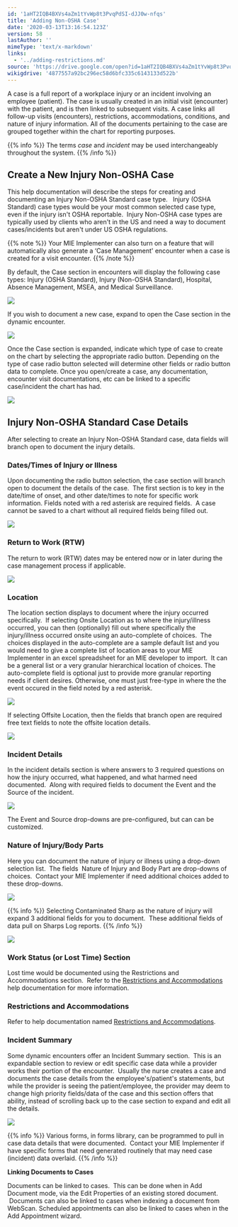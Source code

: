 ```yaml
---
id: '1aHT2IQB4BXVs4aZm1tYvWp8t3PvqPdSI-dJJ0w-nfqs'
title: 'Adding Non-OSHA Case'
date: '2020-03-13T13:16:54.123Z'
version: 58
lastAuthor: ''
mimeType: 'text/x-markdown'
links:
  - '../adding-restrictions.md'
source: 'https://drive.google.com/open?id=1aHT2IQB4BXVs4aZm1tYvWp8t3PvqPdSI-dJJ0w-nfqs'
wikigdrive: '4877557a92bc296ec58d6bfc335c6143133d522b'
---
```

A case is a full report of a workplace injury or an incident involving an employee (patient). The case is usually created in an initial visit (encounter) with the patient, and is then linked to subsequent visits. A case links all follow-up visits (encounters), restrictions, accommodations, conditions, and nature of injury information. All of the documents pertaining to the case are grouped together within the chart for reporting purposes.

{{% info %}}
The terms *case* and *incident* may be used interchangeably throughout the system.
{{% /info %}}

## Create a New Injury Non-OSHA Case

This help documentation will describe the steps for creating and documenting an Injury Non-OSHA Standard case type.   Injury (OSHA Standard) case types would be your most common selected case type, even if the injury isn't OSHA reportable.  Injury Non-OSHA case types are typically used by clients who aren't in the US and need a way to document cases/incidents but aren't under US OSHA regulations.

{{% note %}}
Your MIE Implementer can also turn on a feature that will automatically also generate a ‘Case Management' encounter when a case is created for a visit encounter.
{{% /note %}}

By default, the Case section in encounters will display the following case types: Injury (OSHA Standard), Injury (Non-OSHA Standard), Hospital, Absence Management, MSEA, and Medical Surveillance.

![](../adding-non-osha-case.assets/cbf57c3f56f64c94b940883df89c726d.png)

If you wish to document a new case, expand to open the Case section in the dynamic encounter.

![](../adding-non-osha-case.assets/b634f8f1f09f299c7719210dd5a6b587.png)

Once the Case section is expanded, indicate which type of case to create on the chart by selecting the appropriate radio button. Depending on the type of case radio button selected will determine other fields or radio button data to complete. Once you open/create a case, any documentation, encounter visit documentations, etc can be linked to a specific case/incident the chart has had.

![](../adding-non-osha-case.assets/5567dbc1b67b5a0424ca4182b15ca661.png)

## Injury Non-OSHA Standard Case Details

After selecting to create an Injury Non-OSHA Standard case, data fields will branch open to document the injury details.

### Dates/Times of Injury or Illness

Upon documenting the radio button selection, the case section will branch open to document the details of the case.  The first section is to key in the date/time of onset, and other date/times to note for specific work information. Fields noted with a red asterisk are required fields.  A case cannot be saved to a chart without all required fields being filled out.

![](../adding-non-osha-case.assets/fe5a6fd5ec9dd785cdcb94e9c50610bd.png)

### Return to Work (RTW)

The return to work (RTW) dates may be entered now or in later during the case management process if applicable.

![](../adding-non-osha-case.assets/421c98243091d835513abf008900ed64.png)

### Location

The location section displays to document where the injury occurred specifically.  If selecting Onsite Location as to where the injury/illness occurred, you can then (optionally) fill out where specifically the injury/illness occurred onsite using an auto-complete of choices.  The choices displayed in the auto-complete are a sample default list and you would need to give a complete list of location areas to your MIE Implementer in an excel spreadsheet for an MIE developer to import.  It can be a general list or a very granular hierarchical location of choices. The auto-complete field is optional just to provide more granular reporting needs if client desires. Otherwise, one must just free-type in where the the event occured in the field noted by a red asterisk.

![](../adding-non-osha-case.assets/19d10ce9f505fb208a6cfa592e622973.png)

If selecting Offsite Location, then the fields that branch open are required free text fields to note the offsite location details.

![](../adding-non-osha-case.assets/760555967d0cb7b4802cea42de20a51f.png)

### Incident Details

In the incident details section is where answers to 3 required questions on how the injury occurred, what happened, and what harmed need documented.  Along with required fields to document the Event and the Source of the incident.

![](../adding-non-osha-case.assets/933e82ba5ac7691838ddf1329e1175e7.png)

The Event and Source drop-downs are pre-configured, but can can be customized.

### Nature of Injury/Body Parts

Here you can document the nature of injury or illness using a drop-down selection list.  The fields  Nature of Injury and Body Part are drop-downs of choices.  Contact your MIE Implementer if need additional choices added to these drop-downs.

![](../adding-non-osha-case.assets/2b100ca3dfc1514a138a0db9f8f06676.png)

{{% info %}}
Selecting Contaminated Sharp as the nature of injury will expand 3 additional fields for you to document.  These additional fields of data pull on Sharps Log reports.
{{% /info %}}

![](../adding-non-osha-case.assets/a1b96810a803ddbd581a8f2ad2d694e2.png)

### Work Status (or Lost Time) Section

Lost time would be documented using the Restrictions and Accommodations section.  Refer to the [Restrictions and Accommodations](../adding-restrictions.md) help documentation for more information.

### Restrictions and Accommodations

Refer to help documentation named [Restrictions and Accommodations](../adding-restrictions.md).

### Incident Summary

Some dynamic encounters offer an Incident Summary section.  This is an expandable section to review or edit specific case data while a provider works their portion of the encounter.  Usually the nurse creates a case and documents the case details from the employee's/patient's statements, but while the provider is seeing the patient/employee, the provider may deem to change high priority fields/data of the case and this section offers that ability, instead of scrolling back up to the case section to expand and edit all the details.

![](../adding-non-osha-case.assets/1c7a44c721baa3df36377ccc899fe8aa.png)

{{% info %}}
Various forms, in forms library, can be programmed to pull in case data details that were documented.  Contact your MIE Implementer if have specific forms that need generated routinely that may need case (incident) data overlaid.
{{% /info %}}

**Linking Documents to Cases**

Documents can be linked to cases.  This can be done when in Add Document mode, via the Edit Properties of an existing stored document.  Documents can also be linked to cases when indexing a document from WebScan. Scheduled appointments can also be linked to cases when in the Add Appointment wizard.

